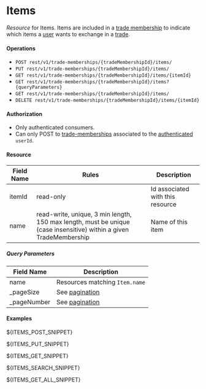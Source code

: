Items
=================
_Resource_ for Items. Items are included in a [trade membership][1] to indicate which items a [user][2] wants to exchange in a [trade][3].  

#### Operations
* `POST rest/v1/trade-memberships/{tradeMembershipId}/items/`
* `PUT rest/v1/trade-memberships/{tradeMembershipId}/items/`
* `GET rest/v1/trade-memberships/{tradeMembershipId}/items/{itemId}`
* `GET rest/v1/trade-memberships/{tradeMembershipId}/items?{queryParameters}`
* `GET rest/v1/trade-memberships/{tradeMembershipId}/items/`
* `DELETE rest/v1/trade-memberships/{tradeMembershipId}/items/{itemId}`

#### Authorization
* Only authenticated consumers.
* Can only POST to [trade-memberships][1] associated to the [authenticated][4] `userId`.

#### Resource
| Field Name | Rules | Description |
| ---------- | ----- | ----------- |
itemId | read-only | Id associated with this resource
name | read-write, unique, 3 min length, 150 max length, must be unique (case insensitive) within a given TradeMembership | Name of this item

##### Query Parameters
| Field Name | Description |
| ---------- | ----------- |
name | Resources matching `Item.name`
_pageSize | See [pagination][5]
_pageNumber | See [pagination][5]


#### Examples
${ITEMS_POST_SNIPPET}

${ITEMS_PUT_SNIPPET}

${ITEMS_GET_SNIPPET}

${ITEMS_SEARCH_SNIPPET}

${ITEMS_GET_ALL_SNIPPET}

[1]: trade-memberships.md
[2]: users.md
[3]: trades.md
[4]: authentications.md
[5]: ../rest-guide.md